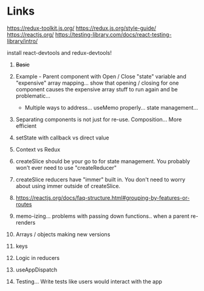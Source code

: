 # Links

<https://redux-toolkit.js.org/>
<https://redux.js.org/style-guide/>
<https://reactjs.org/>
<https://testing-library.com/docs/react-testing-library/intro/>

install react-devtools and redux-devtools!

1. ~~Basic~~

2. Example - Parent component with Open / Close "state" variable and "expensive" array mapping... show that opening / closing for one component causes the expensive array stuff to run again and be problematic...

   - Multiple ways to address... useMemo properly... state management...

3. Separating components is not just for re-use. Composition... More efficient

4. setState with callback vs direct value

4. Context vs Redux

5. createSlice should be your go to for state management. You probably won't ever need to use "createReducer"

6. createSlice reducers have "immer" built in. You don't need to worry about using immer outside of createSlice.

7. <https://reactjs.org/docs/faq-structure.html#grouping-by-features-or-routes>

8. memo-izing... problems with passing down functions.. when a parent re-renders

9. Arrays / objects making new versions

10. keys

11. Logic in reducers

12. useAppDispatch

13. Testing... Write tests like users would interact with the app
